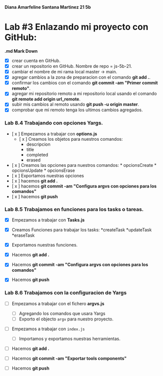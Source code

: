 **Diana Amarfeline Santana Martinez 21 5b**
# Lab #3 Enlazando mi proyecto con GitHub:
**.md Mark Down**

*[x] crear cuenta en GitHub.
*[x] crear un repositorio en GitHub. Nombre de repo = js-5b-21.
*[x] cambiar el nombre de mi rama local master -> main.
*[x] agregar cambios a la zona de preparacion con el comando **git add .**. 
*[x] confirmar los cambios con el comando **git commit -am "Primer commit remoto"**.
*[x] agregar mi repositorio remoto a mi repositorio local usando el comando **git remote add origin url_remote**.
*[x] subir mis cambios al remoto usando **git push -u origin master**.
*[x] comprobar que mi remoto tenga los ultimos cambios agregados.

### Lab 8.4 Trabajando con opciones Yargs.
* [ x ] Empezamos a trabajar con **options.js**
   * [ x ] Creamos los objetos para nuestros comandos:
        * descripcion
        * title
        * completed
        * erased
* [ x ] Creamos las opciones para nuestros comandos:
        * opcionsCreate
        * opcionsUpdate
        * opcionsErase
* [ x ] Exportamos nuestras opciones
* [ x ] hacemos **git add .**
* [ x ] hacemos **git commit -am "Configura argvs con opciones para los comandos"**
* [ x ] hacemos **git push**


### Lab 8.5 Trabajamos en funciones para los tasks o tareas.
* [x] Empezamos a trabajar con **Tasks.js**
* [x] Creamos Funciones para trabajar los tasks:
        *createTask
        *updateTask
        *eraseTask
* [x] Exportamos nuestras funciones.
* [x] Hacemos **git add .**
* [x] Hacemos **git commit -am "Configura argvs con opciones para los comandos"**
* [x] Hacemos **git push**


### Lab 8.6 Trabajamos con la configuracion de Yargs
* [ ] Empezamos a trabajar con el fichero **argvs.js**
  * [ ] Agregando los comandos que usara Yargs
  * [ ] Exporto el objecto ```argv``` para nuestro proyecto.
* [ ] Empezamos a trabajar con ```index.js```
  * [ ] Importamos y exportamos nuestras herramientas.
* [ ] Hacemos **git add .**
* [ ] Hacemos **git commit -am "Exportar tools components"**
* [ ] Hacemos **git push** 
 
